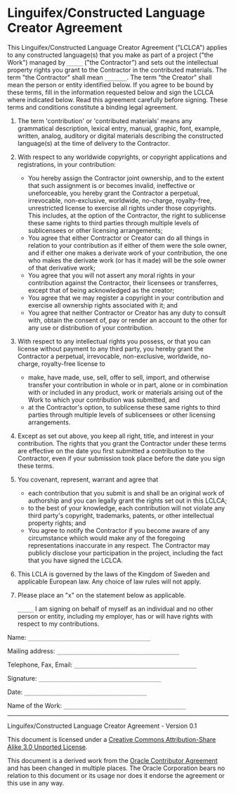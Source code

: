 # Linguifex/Constructed Language Creator Agreement #

This Linguifex/Constructed Language Creator Agreement ("LCLCA") applies to any constructed language(s) that you make as part of a project ("the Work") managed by `_____` ("the Contractor") and sets out the intellectual property rights you grant to the Contractor in the contributed materials. The term "the Contractor" shall mean `_______`. The term "the Creator" shall mean the person or entity identified below.
If you agree to be bound by these terms, fill in the information requested below and sign the LCLCA where indicated below. Read this agreement carefully before signing. These terms and conditions constitute a binding legal agreement.

1. The term 'contribution' or 'contributed materials' means any grammatical description, lexical entry, manual, graphic, font, example, written, analog, auditory or digital materials describing the constructed language(s) at the time of delivery to the Contractor.

2. With respect to any worldwide copyrights, or copyright applications and registrations, in your contribution:
   + You hereby assign the Contractor joint ownership, and to the extent that such assignment is or becomes invalid, ineffective or uneforceable, you hereby grant the Contractor a perpetual, irrevocable, non-exclusive, worldwide, no-charge, royalty-free, unrestricted license to exercise all rights under those copyrights. This includes, at the option of the Contractor, the right to sublicense these same rights to third parties through multiple levels of sublicensees or other licensing arrangements;
   + You agree that either Contractor or Creator can do all things in relation to your contribution as if either of them were the sole owner, and if either one makes a derivate work of your contribution, the one who makes the derivate work (or has it made) will be the sole owner of that derivative work;
   + You agree that you will not assert any moral rights in your contribution against the Contractor, their licensees or transferres, except that of being acknowledged as the creator;
   + You agree that we may register a copyright in your contribution and exercise all ownership rights associated with it; and
   + You agree that neither Contractor or Creator has any duty to consult with, obtain the consent of, pay or render an account to the other for any use or distribution of your contribution.
   
3. With respect to any intellectual rights you possess, or that you can license without payment to any third party, you hereby grant the Contractor a perpetual, irrevocable, non-exclusive, worldwide, no-charge, royalty-free license to
   + make, have made, use, sell, offer to sell, import, and otherwise transfer your contribution in whole or in part, alone or in combination with or included in any product, work or materials arising out of the Work to which your contribution was submitted, and
   + at the Contractor's option, to sublicense these same rights to third parties through multiple levels of sublicensees or other licensing arrangements.
   
4. Except as set out above, you keep all right, title, and interest in your contribution. The rights that you grant the Contractor under these terms are effective on the date you first submitted a contribution to the Contractor, even if your submission took place before the date you sign these terms.

5. You covenant, represent, warrant and agree that 
   + each contribution that you submit is and shall be an original work of authorship and you can legally grant the rights set out in this LCLCA;
   + to the best of your knowledge, each contribution will not violate any third party's copyright, trademarks, patents, or other intellectual property rights; and 
   + You agree to notify the Contractor if you become aware of any circumstance whiich would make any of the foregoing representations inaccurate in any respect. The Contractor may publicly disclose your participation in the project, including the fact that you have signed the LCLCA.

6. This LCLA is governed by the laws of the Kingdom of Sweden and applicable European law. Any choice of law rules will not apply.

7. Please place an "x" on the statement below as applicable.

	`_____` I am signing on behalf of myself as an individual and no other person or entity, including my employer, has or will have rights with respect to my contributions.



Name: `_______________________________________`

Mailing address: `_______________________________________`

Telephone, Fax, Email: `_______________________________________`

Signature: `_______________________________________`

Date: `_______________________________________`

Name of the Work: `_______________________________________`



-------------------------------------------------------------------------------
Linguifex/Constructed Language Creator Agreement - Version 0.1

This document is licensed under a [Creative Commons Attribution-Share Alike 3.0 Unported License](https://creativecommons.org/licenses/by-sa/3.0/). 

This document is a derived work from the [Oracle Contributor Agreement](http://www.oracle.com/technetwork/oca-405177.pdf) and has been changed in multiple places. The Oracle Corporation bears no relation to this document or its usage nor does it endorse the agreement or this use in any way. 
